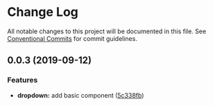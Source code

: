 # Change Log

All notable changes to this project will be documented in this file.
See [Conventional Commits](https://conventionalcommits.org) for commit guidelines.

## 0.0.3 (2019-09-12)


### Features

* **dropdown:** add basic component ([5c338fb](https://github.com/synerise/ds/commit/5c338fb))

